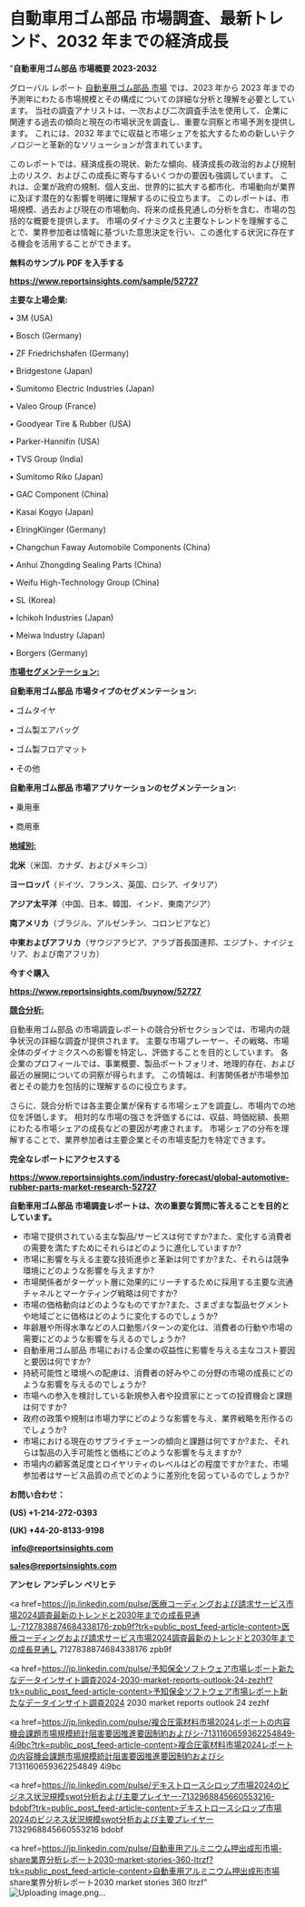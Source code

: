 # 自動車用ゴム部品 市場調査、最新トレンド、2032 年までの経済成長

"<strong>自動車用ゴム部品 市場概要 2023-2032</strong>

グローバル レポート <a href=https://www.reportsinsights.com/sample/52727>自動車用ゴム部品 市場</a> では、2023 年から 2023 年までの予測年にわたる市場規模とその構成についての詳細な分析と理解を必要としています。 当社の調査アナリストは、一次および二次調査手法を使用して、企業に関連する過去の傾向と現在の市場状況を調査し、重要な洞察と市場予測を提供します。 これには、2032 年までに収益と市場シェアを拡大​​するための新しいテクノロジーと革新的なソリューションが含まれています。

このレポートでは、経済成長の現状、新たな傾向、経済成長の政治的および規制上のリスク、およびこの成長に寄与するいくつかの要因も強調しています。 これは、企業が政府の規制、個人支出、世界的に拡大する都市化、市場動向が業界に及ぼす潜在的な影響を明確に理解するのに役立ちます。 このレポートは、市場規模、過去および現在の市場動向、将来の成長見通しの分析を含む、市場の包括的な概要を提供します。 市場のダイナミクスと主要なトレンドを理解することで、業界参加者は情報に基づいた意思決定を行い、この進化する状況に存在する機会を活用することができます。

<strong><b>無料のサンプル PDF を入手する</b></strong>

<a href=https://www.reportsinsights.com/sample/52727><strong><u>https://www.reportsinsights.com/sample/52727</u></strong></a>

<strong>主要な上場企業:</strong>

• 3M (USA)

• Bosch (Germany)

• ZF Friedrichshafen (Germany)

• Bridgestone (Japan)

• Sumitomo Electric Industries (Japan)

• Valeo Group (France)

• Goodyear Tire & Rubber (USA)

• Parker-Hannifin (USA)

• TVS Group (India)

• Sumitomo Riko (Japan)

• GAC Component (China)

• Kasai Kogyo (Japan)

• ElringKlinger (Germany)

• Changchun Faway Automobile Components (China)

• Anhui Zhongding Sealing Parts (China)

• Weifu High-Technology Group (China)

• SL (Korea)

• Ichikoh Industries (Japan)

• Meiwa Industry (Japan)

• Borgers (Germany)

<strong><u>市場セグメンテーション</u></strong><strong><u>:</u></strong>

<strong>自動車用ゴム部品 市場タイプのセグメンテーション:</strong>

• ゴムタイヤ

• ゴム製エアバッグ

• ゴム製フロアマット

• その他

<strong>自動車用ゴム部品 市場アプリケーションのセグメンテーション:</strong>

• 乗用車

• 商用車

<strong><u>地域別</u></strong><strong><u>:</u></strong>

<strong>北米</strong>（米国、カナダ、およびメキシコ）

<strong>ヨーロッパ</strong>（ドイツ、フランス、英国、ロシア、イタリア）

<strong>アジア太平洋</strong>（中国、日本、韓国、インド、東南アジア）

<strong>南アメリカ</strong>（ブラジル、アルゼンチン、コロンビアなど）

<strong>中東およびアフリカ</strong>（サウジアラビア、アラブ首長国連邦、エジプト、ナイジェリア、および南アフリカ）

<strong>今すぐ購入</strong>

<a href=https://www.reportsinsights.com/buynow/52727><strong><u>https://www.reportsinsights.com/buynow/52727</u></strong></a>

<strong><u>競合分析:</u></strong>

自動車用ゴム部品 の市場調査レポートの競合分析セクションでは、市場内の競争状況の詳細な調査が提供されます。 主要な市場プレーヤー、その戦略、市場全体のダイナミクスへの影響を特定し、評価することを目的としています。 各企業のプロフィールでは、事業概要、製品ポートフォリオ、地理的存在、および最近の展開についての洞察が得られます。 この情報は、利害関係者が市場参加者とその能力を包括的に理解するのに役立ちます。

さらに、競合分析では各主要企業が保有する市場シェアを調査し、市場内での地位を評価します。 相対的な市場の強さを評価するには、収益、時価総額、長期にわたる市場シェアの成長などの要因が考慮されます。 市場シェアの分布を理解することで、業界参加者は主要企業とその市場支配力を特定できます。

<strong>完全なレポートにアクセスする</strong>

<a href=https://www.reportsinsights.com/industry-forecast/global-automotive-rubber-parts-market-research-52727><strong><u><b>https://www.reportsinsights.com/industry-forecast/global-automotive-rubber-parts-market-research-52727</b></u></strong></a>

<strong><b>自動車用ゴム部品 市場調査レポートは、次の重要な質問に答えることを目的としています。</b></strong>
<ul>
  <li>市場で提供されている主な製品/サービスは何ですか?また、変化する消費者の需要を満たすためにそれらはどのように進化していますか?</li>
  <li>市場に影響を与える主要な技術進歩と革新は何ですか?また、それらは競争環境にどのような影響を与えますか?</li>
  <li>市場関係者がターゲット層に効果的にリーチするために採用する主要な流通チャネルとマーケティング戦略は何ですか?</li>
  <li>市場の価格動向はどのようなものですか?また、さまざまな製品セグメントや地域ごとに価格はどのように変化するのでしょうか?</li>
  <li>年齢層や所得水準などの人口動態パターンの変化は、消費者の行動や市場の需要にどのような影響を与えるのでしょうか?</li>
  <li>自動車用ゴム部品 市場における企業の収益性に影響を与える主なコスト要因と要因は何ですか?</li>
  <li>持続可能性と環境への配慮は、消費者の好みやこの分野の市場の成長にどのような影響を与えるのでしょうか?</li>
  <li>市場への参入を検討している新規参入者や投資家にとっての投資機会と課題は何ですか?</li>
  <li>政府の政策や規制は市場力学にどのような影響を与え、業界戦略を形作るのでしょうか?</li>
  <li>市場における現在のサプライチェーンの傾向と課題は何ですか?また、それらは製品の入手可能性と価格にどのような影響を与えますか?</li>
  <li>市場内の顧客満足度とロイヤリティのレベルはどの程度ですか?また、市場参加者はサービス品質の点でどのように差別化を図っているのでしょうか?</li>
</ul>
<strong>お問い合わせ：</strong>

<strong>(US) +1-214-272-0393</strong>

<strong>(UK) +44-20-8133-9198</strong>

<strong> </strong><a href=info@reportsinsights.com><strong><u>info@reportsinsights.com</u></strong></a>

<a href=sales@reportsinsights.com><strong><u>sales@reportsinsights.com</u></strong></a>

<strong>アンセレ アンデレン ベリヒテ</strong>

<a href=https://jp.linkedin.com/pulse/医療コーディングおよび請求サービス市場2024調査最新のトレンドと2030年までの成長見通し-7127838874684338176-zpb9f?trk=public_post_feed-article-content>医療コーディングおよび請求サービス市場2024調査最新のトレンドと2030年までの成長見通し 7127838874684338176 zpb9f</a>

<a href=https://jp.linkedin.com/pulse/予知保全ソフトウェア市場レポート新たなデータインサイト調査2024-2030-market-reports-outlook-24-zezhf?trk=public_post_feed-article-content>予知保全ソフトウェア市場レポート新たなデータインサイト調査2024 2030 market reports outlook 24 zezhf</a>

<a href=https://jp.linkedin.com/pulse/複合圧電材料市場2024レポートの内容機会課題市場規模統計阻害要因推進要因制約およびシ-7131160659362254849-4i9bc?trk=public_post_feed-article-content>複合圧電材料市場2024レポートの内容機会課題市場規模統計阻害要因推進要因制約およびシ 7131160659362254849 4i9bc</a>

<a href=https://jp.linkedin.com/pulse/デキストロースシロップ市場2024のビジネス状況規模swot分析および主要プレイヤー-7132968845660553216-bdobf?trk=public_post_feed-article-content>デキストロースシロップ市場2024のビジネス状況規模swot分析および主要プレイヤー 7132968845660553216 bdobf</a>

<a href=https://jp.linkedin.com/pulse/自動車用アルミニウム押出成形市場-share業界分析レポート2030-market-stories-360-ltrzf?trk=public_post_feed-article-content>自動車用アルミニウム押出成形市場 share業界分析レポート2030 market stories 360 ltrzf</a>"
![Uploading image.png…]()
